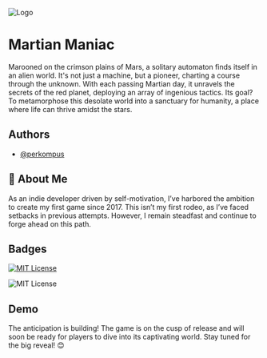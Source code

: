 
![Logo](https://i.ibb.co/x37kvkg/Group-280.png)


# Martian Maniac

Marooned on the crimson plains of Mars, a solitary automaton finds itself in an alien world. It's not just a machine, but a pioneer, charting a course through the unknown. With each passing Martian day, it unravels the secrets of the red planet, deploying an array of ingenious tactics. Its goal? To metamorphose this desolate world into a sanctuary for humanity, a place where life can thrive amidst the stars.


## Authors

- [@perkompus](https://github.com/perkompus)


## 🚀 About Me
As an indie developer driven by self-motivation, I’ve harbored the ambition to create my first game since 2017. This isn’t my first rodeo, as I’ve faced setbacks in previous attempts. However, I remain steadfast and continue to forge ahead on this path.


## Badges

[![MIT License](https://img.shields.io/badge/License-MIT-green.svg)](https://choosealicense.com/licenses/mit/)

![MIT License](https://img.shields.io/badge/version-0.1-blue)




## Demo

The anticipation is building! The game is on the cusp of release and will soon be ready for players to dive into its captivating world. Stay tuned for the big reveal! 😊

